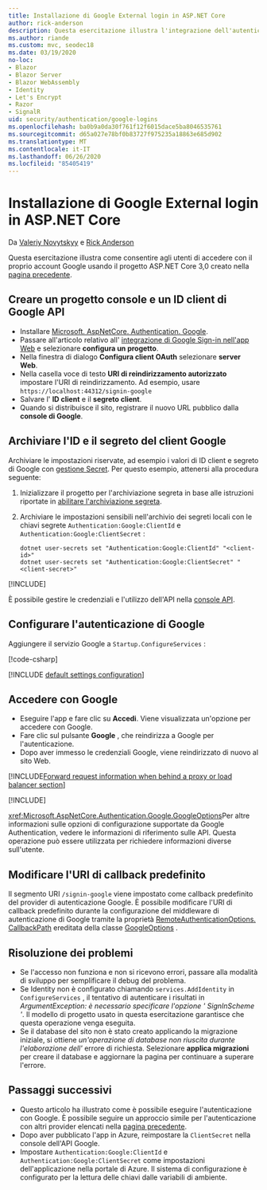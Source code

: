 ```yaml
---
title: Installazione di Google External login in ASP.NET Core
author: rick-anderson
description: Questa esercitazione illustra l'integrazione dell'autenticazione utente dell'account Google in un'app ASP.NET Core esistente.
ms.author: riande
ms.custom: mvc, seodec18
ms.date: 03/19/2020
no-loc:
- Blazor
- Blazor Server
- Blazor WebAssembly
- Identity
- Let's Encrypt
- Razor
- SignalR
uid: security/authentication/google-logins
ms.openlocfilehash: ba0b9a0da30f761f12f6015dace5ba8046535761
ms.sourcegitcommit: d65a027e78bf0b83727f975235a18863e685d902
ms.translationtype: MT
ms.contentlocale: it-IT
ms.lasthandoff: 06/26/2020
ms.locfileid: "85405419"
---
```

# <a name="google-external-login-setup-in-aspnet-core"></a>Installazione di Google External login in ASP.NET Core

Da [Valeriy Novytskyy](https://github.com/01binary) e [Rick Anderson](https://twitter.com/RickAndMSFT)

Questa esercitazione illustra come consentire agli utenti di accedere con il proprio account Google usando il progetto ASP.NET Core 3,0 creato nella [pagina precedente](xref:security/authentication/social/index).

## <a name="create-a-google-api-console-project-and-client-id"></a>Creare un progetto console e un ID client di Google API

* Installare [Microsoft. AspNetCore. Authentication. Google](https://www.nuget.org/packages/Microsoft.AspNetCore.Authentication.Google).
* Passare all'articolo relativo all' [integrazione di Google Sign-in nell'app Web](https://developers.google.com/identity/sign-in/web/sign-in) e selezionare **configura un progetto**.
* Nella finestra di dialogo **Configura client OAuth** selezionare **server Web**.
* Nella casella voce di testo **URI di reindirizzamento autorizzato** impostare l'URI di reindirizzamento. Ad esempio, usare `https://localhost:44312/signin-google`
* Salvare l' **ID client** e il **segreto client**.
* Quando si distribuisce il sito, registrare il nuovo URL pubblico dalla **console di Google**.

## <a name="store-the-google-client-id-and-secret"></a>Archiviare l'ID e il segreto del client Google

Archiviare le impostazioni riservate, ad esempio i valori di ID client e segreto di Google con [gestione Secret](xref:security/app-secrets). Per questo esempio, attenersi alla procedura seguente:

1. Inizializzare il progetto per l'archiviazione segreta in base alle istruzioni riportate in [abilitare l'archiviazione segreta](xref:security/app-secrets#enable-secret-storage).
1. Archiviare le impostazioni sensibili nell'archivio dei segreti locali con le chiavi segrete `Authentication:Google:ClientId` e `Authentication:Google:ClientSecret` :

    ```dotnetcli
    dotnet user-secrets set "Authentication:Google:ClientId" "<client-id>"
    dotnet user-secrets set "Authentication:Google:ClientSecret" "<client-secret>"
    ```

[!INCLUDE[](~/includes/environmentVarableColon.md)]

È possibile gestire le credenziali e l'utilizzo dell'API nella [console API](https://console.developers.google.com/apis/dashboard).

## <a name="configure-google-authentication"></a>Configurare l'autenticazione di Google

Aggiungere il servizio Google a `Startup.ConfigureServices` :

[!code-csharp[](~/security/authentication/social/social-code/3.x/StartupGoogle3x.cs?highlight=11-19)]

[!INCLUDE [default settings configuration](includes/default-settings2-2.md)]

## <a name="sign-in-with-google"></a>Accedere con Google

* Eseguire l'app e fare clic su **Accedi**. Viene visualizzata un'opzione per accedere con Google.
* Fare clic sul pulsante **Google** , che reindirizza a Google per l'autenticazione.
* Dopo aver immesso le credenziali Google, viene reindirizzato di nuovo al sito Web.

[!INCLUDE[Forward request information when behind a proxy or load balancer section](includes/forwarded-headers-middleware.md)]

[!INCLUDE[](includes/chain-auth-providers.md)]

<xref:Microsoft.AspNetCore.Authentication.Google.GoogleOptions>Per altre informazioni sulle opzioni di configurazione supportate da Google Authentication, vedere le informazioni di riferimento sulle API. Questa operazione può essere utilizzata per richiedere informazioni diverse sull'utente.

## <a name="change-the-default-callback-uri"></a>Modificare l'URI di callback predefinito

Il segmento URI `/signin-google` viene impostato come callback predefinito del provider di autenticazione Google. È possibile modificare l'URI di callback predefinito durante la configurazione del middleware di autenticazione di Google tramite la proprietà [RemoteAuthenticationOptions. CallbackPath](/dotnet/api/microsoft.aspnetcore.authentication.remoteauthenticationoptions.callbackpath) ereditata della classe [GoogleOptions](/dotnet/api/microsoft.aspnetcore.authentication.google.googleoptions) .

## <a name="troubleshooting"></a>Risoluzione dei problemi

* Se l'accesso non funziona e non si ricevono errori, passare alla modalità di sviluppo per semplificare il debug del problema.
* Se Identity non è configurato chiamando `services.AddIdentity` in `ConfigureServices` , il tentativo di autenticare i risultati in *ArgumentException: è necessario specificare l'opzione ' SignInScheme '*. Il modello di progetto usato in questa esercitazione garantisce che questa operazione venga eseguita.
* Se il database del sito non è stato creato applicando la migrazione iniziale, si ottiene *un'operazione di database non riuscita durante l'elaborazione dell'* errore di richiesta. Selezionare **applica migrazioni** per creare il database e aggiornare la pagina per continuare a superare l'errore.

## <a name="next-steps"></a>Passaggi successivi

* Questo articolo ha illustrato come è possibile eseguire l'autenticazione con Google. È possibile seguire un approccio simile per l'autenticazione con altri provider elencati nella [pagina precedente](xref:security/authentication/social/index).
* Dopo aver pubblicato l'app in Azure, reimpostare la `ClientSecret` nella console dell'API Google.
* Impostare `Authentication:Google:ClientId` e `Authentication:Google:ClientSecret` come impostazioni dell'applicazione nella portale di Azure. Il sistema di configurazione è configurato per la lettura delle chiavi dalle variabili di ambiente.
